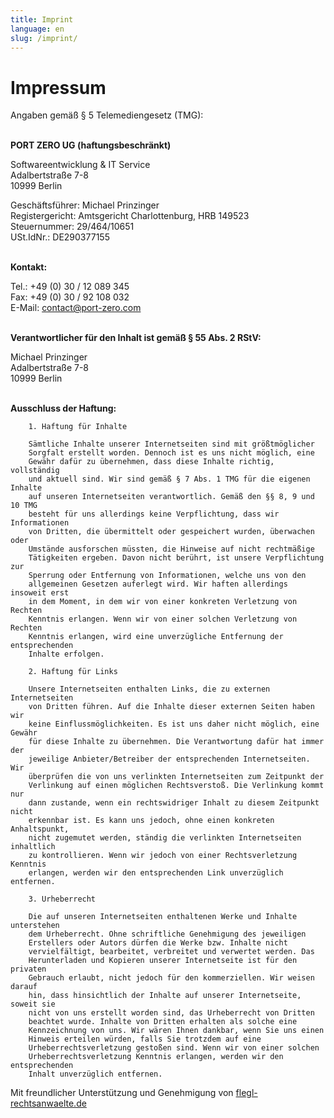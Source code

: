 ```yaml
---
title: Imprint
language: en
slug: /imprint/
---
```


# Impressum
Angaben gemäß § 5 Telemediengesetz (TMG):<br /><br />


**PORT ZERO UG (haftungsbeschränkt)**

Softwareentwicklung & IT Service<br />
Adalbertstraße 7-8<br />
10999 Berlin<br />

Geschäftsführer: Michael Prinzinger<br />
Registergericht: Amtsgericht Charlottenburg, HRB 149523<br />
Steuernummer: 29/464/10651<br />
USt.IdNr.: DE290377155<br /><br />

**Kontakt:**

Tel.: +49 (0) 30 / 12 089 345<br />
Fax: +49 (0) 30 / 92 108 032<br />
E-Mail: [contact@port-zero.com](contact@port-zero.com)<br /><br />

**Verantwortlicher für den Inhalt ist gemäß § 55 Abs. 2 RStV:**

Michael Prinzinger<br />
Adalbertstraße 7-8<br />
10999 Berlin<br /><br />


**Ausschluss der Haftung:**

        1. Haftung für Inhalte

        Sämtliche Inhalte unserer Internetseiten sind mit größtmöglicher
        Sorgfalt erstellt worden. Dennoch ist es uns nicht möglich, eine
        Gewähr dafür zu übernehmen, dass diese Inhalte richtig, vollständig 
        und aktuell sind. Wir sind gemäß § 7 Abs. 1 TMG für die eigenen Inhalte
        auf unseren Internetseiten verantwortlich. Gemäß den §§ 8, 9 und 10 TMG
        besteht für uns allerdings keine Verpflichtung, dass wir Informationen
        von Dritten, die übermittelt oder gespeichert wurden, überwachen oder
        Umstände ausforschen müssten, die Hinweise auf nicht rechtmäßige
        Tätigkeiten ergeben. Davon nicht berührt, ist unsere Verpflichtung zur
        Sperrung oder Entfernung von Informationen, welche uns von den
        allgemeinen Gesetzen auferlegt wird. Wir haften allerdings insoweit erst
        in dem Moment, in dem wir von einer konkreten Verletzung von Rechten
        Kenntnis erlangen. Wenn wir von einer solchen Verletzung von Rechten
        Kenntnis erlangen, wird eine unverzügliche Entfernung der entsprechenden
        Inhalte erfolgen.

        2. Haftung für Links

        Unsere Internetseiten enthalten Links, die zu externen Internetseiten
        von Dritten führen. Auf die Inhalte dieser externen Seiten haben wir
        keine Einflussmöglichkeiten. Es ist uns daher nicht möglich, eine Gewähr
        für diese Inhalte zu übernehmen. Die Verantwortung dafür hat immer der
        jeweilige Anbieter/Betreiber der entsprechenden Internetseiten. Wir
        überprüfen die von uns verlinkten Internetseiten zum Zeitpunkt der
        Verlinkung auf einen möglichen Rechtsverstoß. Die Verlinkung kommt nur
        dann zustande, wenn ein rechtswidriger Inhalt zu diesem Zeitpunkt nicht
        erkennbar ist. Es kann uns jedoch, ohne einen konkreten Anhaltspunkt,
        nicht zugemutet werden, ständig die verlinkten Internetseiten inhaltlich
        zu kontrollieren. Wenn wir jedoch von einer Rechtsverletzung Kenntnis
        erlangen, werden wir den entsprechenden Link unverzüglich entfernen.

        3. Urheberrecht

        Die auf unseren Internetseiten enthaltenen Werke und Inhalte unterstehen
        dem Urheberrecht. Ohne schriftliche Genehmigung des jeweiligen
        Erstellers oder Autors dürfen die Werke bzw. Inhalte nicht
        vervielfältigt, bearbeitet, verbreitet und verwertet werden. Das
        Herunterladen und Kopieren unserer Internetseite ist für den privaten
        Gebrauch erlaubt, nicht jedoch für den kommerziellen. Wir weisen darauf
        hin, dass hinsichtlich der Inhalte auf unserer Internetseite, soweit sie
        nicht von uns erstellt worden sind, das Urheberrecht von Dritten
        beachtet wurde. Inhalte von Dritten erhalten als solche eine
        Kennzeichnung von uns. Wir wären Ihnen dankbar, wenn Sie uns einen
        Hinweis erteilen würden, falls Sie trotzdem auf eine
        Urheberrechtsverletzung gestoßen sind. Wenn wir von einer solchen
        Urheberrechtsverletzung Kenntnis erlangen, werden wir den entsprechenden
        Inhalt unverzüglich entfernen.
        
Mit freundlicher Unterstützung und Genehmigung von [flegl-rechtsanwaelte.de](http://www.flegl-rechtsanwaelte.de)


